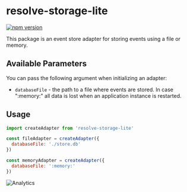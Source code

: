 # **resolve-storage-lite**
[![npm version](https://badge.fury.io/js/resolve-storage-lite.svg)](https://badge.fury.io/js/resolve-storage-lite)

This package is an event store adapter for storing events using a file or memory.

## Available Parameters
You can pass the following argument when initializing an adapter:
* `databaseFile` - the path to a file where events are stored. In case ":memory:" all data is lost when an application instance is restarted.

## Usage

```js
import createAdapter from 'resolve-storage-lite'

const fileAdapter = createAdapter({ 
  databaseFile: './store.db' 
})

const memoryAdapter = createAdapter({ 
  databaseFile: ':memory:' 
})
```

![Analytics](https://ga-beacon.appspot.com/UA-118635726-1/packages-resolve-storage-lite-readme?pixel)
